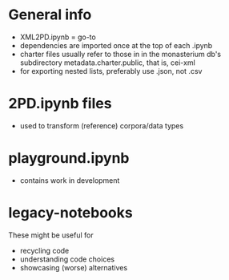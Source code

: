# General info
- XML2PD.ipynb = go-to
- dependencies are imported once at the top of each .ipynb
- charter files usually refer to those in in the monasterium db's subdirectory metadata.charter.public, that is, cei-xml
- for exporting nested lists, preferably use .json, not .csv

# 2PD.ipynb files
- used to transform (reference) corpora/data types

# playground.ipynb
- contains work in development

# legacy-notebooks
These might be useful for
- recycling code
- understanding code choices
- showcasing (worse) alternatives

